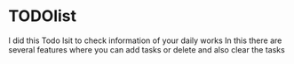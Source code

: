 # TODOlist
I did this Todo lsit to check information of your daily works
In this there are several features where you can add tasks or delete and also clear the tasks
